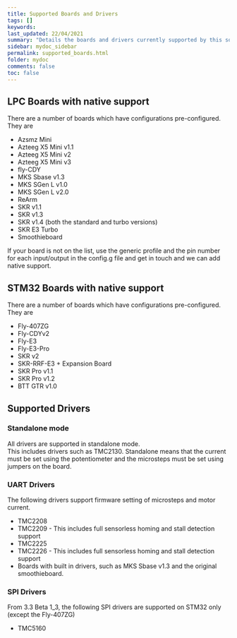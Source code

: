 ```yaml
---
title: Supported Boards and Drivers
tags: []
keywords: 
last_updated: 22/04/2021
summary: "Details the boards and drivers currently supported by this software"
sidebar: mydoc_sidebar
permalink: supported_boards.html
folder: mydoc
comments: false
toc: false
---
```


## LPC Boards with native support
There are a number of boards which have configurations pre-configured. They are

* Azsmz Mini
* Azteeg X5 Mini v1.1
* Azteeg X5 Mini v2
* Azteeg X5 Mini v3
* fly-CDY
* MKS Sbase v1.3
* MKS SGen L v1.0
* MKS SGen L v2.0
* ReArm
* SKR v1.1
* SKR v1.3
* SKR v1.4 (both the standard and turbo versions)
* SKR E3 Turbo
* Smoothieboard

If your board is not on the list, use the generic profile and the pin number for each input/output in the config.g file and get in touch and we can add native support.

## STM32 Boards with native support
There are a number of boards which have configurations pre-configured. They are

* Fly-407ZG
* Fly-CDYv2
* Fly-E3
* Fly-E3-Pro
* SKR v2
* SKR-RRF-E3 + Expansion Board
* SKR Pro v1.1
* SKR Pro v1.2
* BTT GTR v1.0

## Supported Drivers

### Standalone mode

All drivers are supported in standalone mode.  
This includes drivers such as TMC2130.
Standalone means that the current must be set using the potentiometer and the microsteps must be set using jumpers on the board.

### UART Drivers

The following drivers support firmware setting of microsteps and motor current.  
- TMC2208
- TMC2209 - This includes full sensorless homing and stall detection support
- TMC2225
- TMC2226 - This includes full sensorless homing and stall detection support
- Boards with built in drivers, such as MKS Sbase v1.3 and the original smoothieboard.

### SPI Drivers

From 3.3 Beta 1_3, the following SPI drivers are supported on STM32 only (except the Fly-407ZG)
- TMC5160